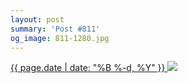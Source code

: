 ```yaml
---
layout: post
summary: 'Post #811'
og_image: 811-1280.jpg
---
```


<p>
 <time>
  <a href="/811">
   {{ page.date | date: "%B %-d, %Y" }}
  </a>
 </time>
 <a href="/811">
  <img data-taken="3/30/2019" sizes="(min-width: 700px) 50vw, calc(100vw - 2rem)" src="{{ site.assets_url }}/811-640.jpg" srcset="{{ site.assets_url }}/811-320.jpg 320w, {{ site.assets_url }}/811-640.jpg 640w, {{ site.assets_url }}/811-960.jpg 960w, {{ site.assets_url }}/811-1280.jpg 1280w"/>
 </a>
</p>
